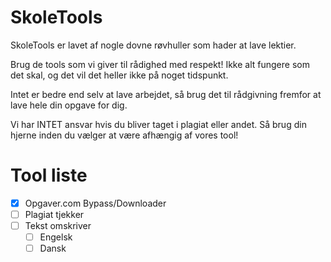 # SkoleTools
 
SkoleTools er lavet af nogle dovne røvhuller som hader at lave lektier.

Brug de tools som vi giver til rådighed med respekt!
Ikke alt fungere som det skal, og det vil det heller ikke på noget tidspunkt.

Intet er bedre end selv at lave arbejdet, så brug det til rådgivning fremfor at lave hele din opgave for dig.

Vi har INTET ansvar hvis du bliver taget i plagiat eller andet.
Så brug din hjerne inden du vælger at være afhængig af vores tool!

# Tool liste
- [x] Opgaver.com Bypass/Downloader
- [ ] Plagiat tjekker
- [ ] Tekst omskriver
  - [ ] Engelsk
  - [ ] Dansk 
